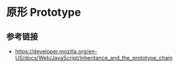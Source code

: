 # 原形 Prototype

## 参考链接
* https://developer.mozilla.org/en-US/docs/Web/JavaScript/Inheritance_and_the_prototype_chain
